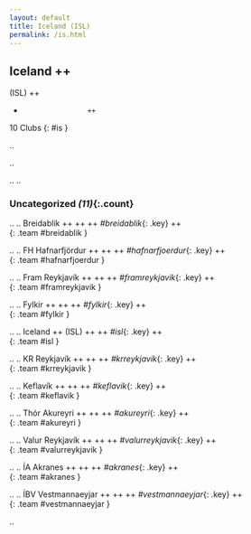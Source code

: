 ```yaml
---
layout: default
title: Iceland (ISL)
permalink: /is.html
---
```



## Iceland   ++
(ISL)  ++
-                     ++
10 Clubs
{: #is }


.. 




.. 




.. 
.. 


### Uncategorized _(11)_{:.count}


..
..
Breidablik  ++
 ++
 ++
_#breidablik_{: .key} ++
<br>
{: .team #breidablik }

..
..
FH Hafnarfjördur  ++
 ++
 ++
_#hafnarfjoerdur_{: .key} ++
<br>
{: .team #hafnarfjoerdur }

..
..
Fram Reykjavík  ++
 ++
 ++
_#framreykjavik_{: .key} ++
<br>
{: .team #framreykjavik }

..
..
Fylkir  ++
 ++
 ++
_#fylkir_{: .key} ++
<br>
{: .team #fylkir }

..
..
Iceland  ++
 (ISL) ++
 ++
_#isl_{: .key} ++
<br>
{: .team #isl }

..
..
KR Reykjavík  ++
 ++
 ++
_#krreykjavik_{: .key} ++
<br>
{: .team #krreykjavik }

..
..
Keflavík  ++
 ++
 ++
_#keflavik_{: .key} ++
<br>
{: .team #keflavik }

..
..
Thór Akureyri  ++
 ++
 ++
_#akureyri_{: .key} ++
<br>
{: .team #akureyri }

..
..
Valur Reykjavík  ++
 ++
 ++
_#valurreykjavik_{: .key} ++
<br>
{: .team #valurreykjavik }

..
..
ÍA Akranes  ++
 ++
 ++
_#akranes_{: .key} ++
<br>
{: .team #akranes }

..
..
ÍBV Vestmannaeyjar  ++
 ++
 ++
_#vestmannaeyjar_{: .key} ++
<br>
{: .team #vestmannaeyjar }




.. 
 

